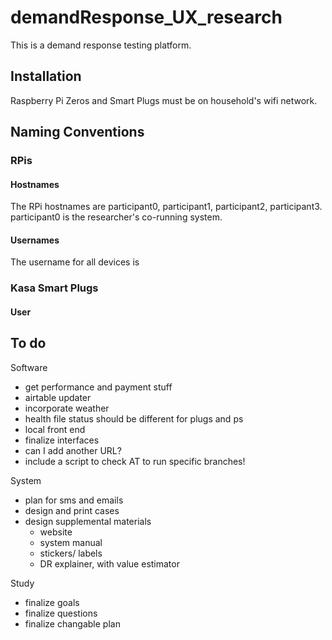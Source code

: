 # demandResponse_UX_research

This is a demand response testing platform.

## Installation

Raspberry Pi Zeros and Smart Plugs must be on household's wifi network.


## Naming Conventions

### RPis

#### Hostnames

The RPi hostnames are participant0, participant1, participant2, participant3. participant0 is the researcher's co-running system.

#### Usernames

The username for all devices is 

### Kasa Smart Plugs

#### User


## To do

Software
* get performance and payment stuff
* airtable updater
* incorporate weather
* health file status should be different for plugs and ps
* local front end
* finalize interfaces
* can I add another URL?
* include a script to check AT to run specific branches!

System
* plan for sms and emails
* design and print cases
* design supplemental materials
	* website
	* system manual
	* stickers/ labels
	* DR explainer, with value estimator

Study
* finalize goals
* finalize questions
* finalize changable plan